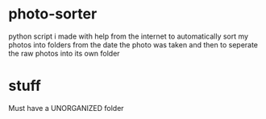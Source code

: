 # photo-sorter
python script i made with help from the internet to automatically sort my photos into folders from the date the photo was taken and then to seperate the raw photos into its own folder

# stuff
Must have a UNORGANIZED folder
